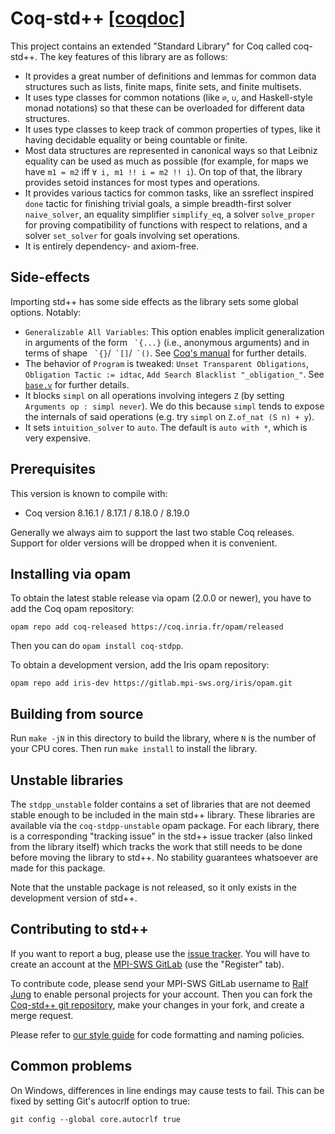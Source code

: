 # Coq-std++ [[coqdoc]](https://plv.mpi-sws.org/coqdoc/stdpp/)

This project contains an extended "Standard Library" for Coq called coq-std++.
The key features of this library are as follows:

- It provides a great number of definitions and lemmas for common data
  structures such as lists, finite maps, finite sets, and finite multisets.
- It uses type classes for common notations (like `∅`, `∪`, and Haskell-style
  monad notations) so that these can be overloaded for different data structures.
- It uses type classes to keep track of common properties of types, like it
  having decidable equality or being countable or finite.
- Most data structures are represented in canonical ways so that Leibniz
  equality can be used as much as possible (for example, for maps we have
  `m1 = m2` iff `∀ i, m1 !! i = m2 !! i`). On top of that, the library provides
  setoid instances for most types and operations.
- It provides various tactics for common tasks, like an ssreflect inspired
  `done` tactic for finishing trivial goals, a simple breadth-first solver
  `naive_solver`, an equality simplifier `simplify_eq`, a solver `solve_proper`
  for proving compatibility of functions with respect to relations, and a solver
  `set_solver` for goals involving set operations.
- It is entirely dependency- and axiom-free.

## Side-effects

Importing std++ has some side effects as the library sets some global options.
Notably:

* `Generalizable All Variables`: This option enables implicit generalization in
  arguments of the form `` `{...}`` (i.e., anonymous arguments) and in terms of
  shape `` `{}``/`` `[]``/`` `()``. See [Coq's
  manual](https://coq.inria.fr/distrib/current/refman/language/extensions/implicit-arguments.html#implicit-generalization)
  for further details.
* The behavior of `Program` is tweaked: `Unset Transparent Obligations`,
  `Obligation Tactic := idtac`, `Add Search Blacklist "_obligation_"`.  See
  [`base.v`](theories/base.v) for further details.
* It blocks `simpl` on all operations involving integers `Z` (by setting
  `Arguments op : simpl never`). We do this because `simpl` tends to expose
  the internals of said operations (e.g. try `simpl` on `Z.of_nat (S n) + y`).
* It sets `intuition_solver` to `auto`. The default is `auto with *`, which is
  very expensive.

## Prerequisites

This version is known to compile with:

 - Coq version 8.16.1 / 8.17.1 / 8.18.0 / 8.19.0

Generally we always aim to support the last two stable Coq releases. Support for
older versions will be dropped when it is convenient.

## Installing via opam

To obtain the latest stable release via opam (2.0.0 or newer), you have to add
the Coq opam repository:

    opam repo add coq-released https://coq.inria.fr/opam/released

Then you can do `opam install coq-stdpp`.

To obtain a development version, add the Iris opam repository:

    opam repo add iris-dev https://gitlab.mpi-sws.org/iris/opam.git

## Building from source

Run `make -jN` in this directory to build the library, where `N` is the number
of your CPU cores.  Then run `make install` to install the library.

## Unstable libraries

The `stdpp_unstable` folder contains a set of libraries that are not
deemed stable enough to be included in the main std++ library. These
libraries are available via the `coq-stdpp-unstable` opam package. For
each library, there is a corresponding "tracking issue" in the std++
issue tracker (also linked from the library itself) which tracks the
work that still needs to be done before moving the library to std++.
No stability guarantees whatsoever are made for this package.

Note that the unstable package is not released, so it only exists in the
development version of std++.

## Contributing to std++

If you want to report a bug, please use the
[issue tracker](https://gitlab.mpi-sws.org/iris/stdpp/issues).  You will have to
create an account at the
[MPI-SWS GitLab](https://gitlab.mpi-sws.org/users/sign_in) (use the "Register"
tab).

To contribute code, please send your MPI-SWS GitLab username to
[Ralf Jung](https://gitlab.mpi-sws.org/jung) to enable personal projects for
your account.  Then you can fork the
[Coq-std++ git repository](https://gitlab.mpi-sws.org/iris/stdpp), make your
changes in your fork, and create a merge request.

Please refer to [our style guide](https://gitlab.mpi-sws.org/iris/iris/-/blob/master/docs/style_guide.md)
for code formatting and naming policies.

## Common problems

On Windows, differences in line endings may cause tests to fail. This can be
fixed by setting Git's autocrlf option to true:

    git config --global core.autocrlf true
